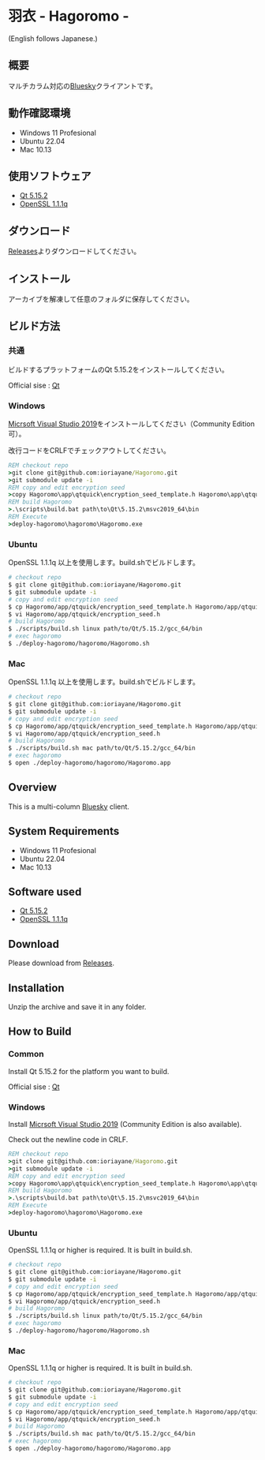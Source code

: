 # 羽衣 - Hagoromo -

(English follows Japanese.)

## 概要

マルチカラム対応の[Bluesky](https://blueskyweb.xyz/)クライアントです。

## 動作確認環境

- Windows 11 Profesional
- Ubuntu 22.04
- Mac 10.13

## 使用ソフトウェア

- [Qt 5.15.2](https://www.qt.io/)
- [OpenSSL 1.1.1q](http://www.openssl.org/)

## ダウンロード

[Releases](https://github.com/ioriayane/Hagoromo/releases)よりダウンロードしてください。

## インストール

アーカイブを解凍して任意のフォルダに保存してください。

## ビルド方法

### 共通

ビルドするプラットフォームのQt 5.15.2をインストールしてください。

Official sise : [Qt](https://www.qt.io/)

### Windows

[Micrsoft Visual Studio 2019](https://visualstudio.microsoft.com/)をインストールしてください（Community Edition可）。

改行コードをCRLFでチェックアウトしてください。

```cmd
REM checkout repo
>git clone git@github.com:ioriayane/Hagoromo.git
>git submodule update -i
REM copy and edit encryption seed
>copy Hagoromo\app\qtquick\encryption_seed_template.h Hagoromo\app\qtquick\encryption_seed.h
REM build Hagoromo
>.\scripts\build.bat path\to\Qt\5.15.2\msvc2019_64\bin
REM Execute
>deploy-hagoromo\hagoromo\Hagoromo.exe
```

### Ubuntu

OpenSSL 1.1.1q 以上を使用します。build.shでビルドします。

```bash
# checkout repo
$ git clone git@github.com:ioriayane/Hagoromo.git
$ git submodule update -i
# copy and edit encryption seed
$ cp Hagoromo/app/qtquick/encryption_seed_template.h Hagoromo/app/qtquick/encryption_seed.h
$ vi Hagoromo/app/qtquick/encryption_seed.h
# build Hagoromo
$ ./scripts/build.sh linux path/to/Qt/5.15.2/gcc_64/bin
# exec hagoromo
$ ./deploy-hagoromo/hagoromo/Hagoromo.sh
```

### Mac

OpenSSL 1.1.1q 以上を使用します。build.shでビルドします。

```bash
# checkout repo
$ git clone git@github.com:ioriayane/Hagoromo.git
$ git submodule update -i
# copy and edit encryption seed
$ cp Hagoromo/app/qtquick/encryption_seed_template.h Hagoromo/app/qtquick/encryption_seed.h
$ vi Hagoromo/app/qtquick/encryption_seed.h
# build Hagoromo
$ ./scripts/build.sh mac path/to/Qt/5.15.2/gcc_64/bin
# exec hagoromo
$ open ./deploy-hagoromo/hagoromo/Hagoromo.app
```


## Overview

This is a multi-column [Bluesky](https://blueskyweb.xyz/) client.

## System Requirements

- Windows 11 Profesional
- Ubuntu 22.04
- Mac 10.13

## Software used

- [Qt 5.15.2](https://www.qt.io/)
- [OpenSSL 1.1.1q](http://www.openssl.org/)

## Download

Please download from [Releases](https://github.com/ioriayane/Hagoromo/releases).

## Installation

Unzip the archive and save it in any folder.

## How to Build

### Common

Install Qt 5.15.2 for the platform you want to build.

Official sise : [Qt](https://www.qt.io/)


### Windows

Install [Micrsoft Visual Studio 2019](https://visualstudio.microsoft.com/) (Community Edition  is also available).

Check out the newline code in CRLF.

```cmd
REM checkout repo
>git clone git@github.com:ioriayane/Hagoromo.git
>git submodule update -i
REM copy and edit encryption seed
>copy Hagoromo\app\qtquick\encryption_seed_template.h Hagoromo\app\qtquick\encryption_seed.h
REM build Hagoromo
>.\scripts\build.bat path\to\Qt\5.15.2\msvc2019_64\bin
REM Execute
>deploy-hagoromo\hagoromo\Hagoromo.exe
```

### Ubuntu

OpenSSL 1.1.1q or higher is required. It is built in build.sh.

```bash
# checkout repo
$ git clone git@github.com:ioriayane/Hagoromo.git
$ git submodule update -i
# copy and edit encryption seed
$ cp Hagoromo/app/qtquick/encryption_seed_template.h Hagoromo/app/qtquick/encryption_seed.h
$ vi Hagoromo/app/qtquick/encryption_seed.h
# build Hagoromo
$ ./scripts/build.sh linux path/to/Qt/5.15.2/gcc_64/bin
# exec hagoromo
$ ./deploy-hagoromo/hagoromo/Hagoromo.sh
```

### Mac

OpenSSL 1.1.1q or higher is required. It is built in build.sh.

```bash
# checkout repo
$ git clone git@github.com:ioriayane/Hagoromo.git
$ git submodule update -i
# copy and edit encryption seed
$ cp Hagoromo/app/qtquick/encryption_seed_template.h Hagoromo/app/qtquick/encryption_seed.h
$ vi Hagoromo/app/qtquick/encryption_seed.h
# build Hagoromo
$ ./scripts/build.sh mac path/to/Qt/5.15.2/gcc_64/bin
# exec hagoromo
$ open ./deploy-hagoromo/hagoromo/Hagoromo.app
```
